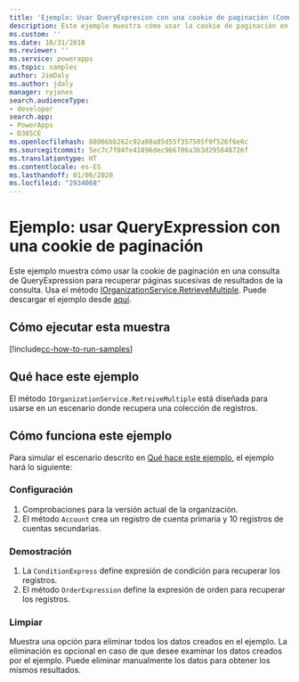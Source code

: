 ```yaml
---
title: 'Ejemplo: Usar QueryExpresion con una cookie de paginación (Common Data Service) | Microsoft Docs'
description: Este ejemplo muestra cómo usar la cookie de paginación en una QueryExpresion
ms.custom: ''
ms.date: 10/31/2018
ms.reviewer: ''
ms.service: powerapps
ms.topic: samples
author: JimDaly
ms.author: jdaly
manager: ryjones
search.audienceType:
- developer
search.app:
- PowerApps
- D365CE
ms.openlocfilehash: 88066bb262c92a08a85d55f357505f9f526f6e6c
ms.sourcegitcommit: 5ec7c7f04fe41896dec966706a3b3d295648726f
ms.translationtype: HT
ms.contentlocale: es-ES
ms.lasthandoff: 01/06/2020
ms.locfileid: "2934068"
---
```

# <a name="sample-use-queryexpression-with-a-paging-cookie"></a>Ejemplo: usar QueryExpression con una cookie de paginación

<!-- https://docs.microsoft.com/dynamics365/customer-engagement/developer/org-service/sample-use-queryexpression-with-a-paging-cookie -->

Este ejemplo muestra cómo usar la cookie de paginación en una consulta de QueryExpression para recuperar páginas sucesivas de resultados de la consulta. Usa el método [IOrganizationService.RetrieveMultiple](https://docs.microsoft.com/dotnet/api/microsoft.xrm.sdk.iorganizationservice.retrievemultiple?view=dynamics-general-ce-9). Puede descargar el ejemplo desde [aquí](https://github.com/Microsoft/PowerApps-Samples/tree/master/cds/orgsvc/C%23/UseQueryExpressionwithPaging).

## <a name="how-to-run-this-sample"></a>Cómo ejecutar esta muestra

[!include[cc-how-to-run-samples](../../includes/cc-how-to-run-samples.md)]

## <a name="what-this-sample-does"></a>Qué hace este ejemplo

El método `IOrganizationService.RetreiveMultiple` está diseñada para usarse en un escenario donde recupera una colección de registros.
## <a name="how-this-sample-works"></a>Cómo funciona este ejemplo

Para simular el escenario descrito en [Qué hace este ejemplo](#what-this-sample-does), el ejemplo hará lo siguiente:

### <a name="setup"></a>Configuración

1. Comprobaciones para la versión actual de la organización.
1. El método `Account` crea un registro de cuenta primaria y 10 registros de cuentas secundarias.

### <a name="demonstrate"></a>Demostración

1. La `ConditionExpress` define expresión de condición para recuperar los registros.
1. El método `OrderExpression` define la expresión de orden para recuperar los registros.

### <a name="clean-up"></a>Limpiar

Muestra una opción para eliminar todos los datos creados en el ejemplo. La eliminación es opcional en caso de que desee examinar los datos creados por el ejemplo. Puede eliminar manualmente los datos para obtener los mismos resultados.
